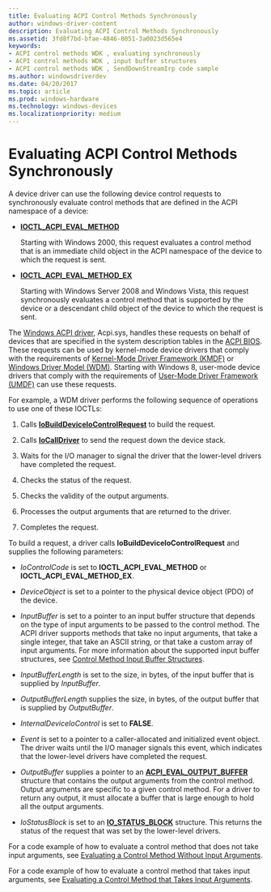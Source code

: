 ```yaml
---
title: Evaluating ACPI Control Methods Synchronously
author: windows-driver-content
description: Evaluating ACPI Control Methods Synchronously
ms.assetid: 3fd8f7bd-bfae-4846-8051-3a0023d565e4
keywords:
- ACPI control methods WDK , evaluating synchronously
- ACPI control methods WDK , input buffer structures
- ACPI control methods WDK , SendDownStreamIrp code sample
ms.author: windowsdriverdev
ms.date: 04/20/2017
ms.topic: article
ms.prod: windows-hardware
ms.technology: windows-devices
ms.localizationpriority: medium
---
```


# Evaluating ACPI Control Methods Synchronously


A device driver can use the following device control requests to synchronously evaluate control methods that are defined in the ACPI namespace of a device:

-   [**IOCTL\_ACPI\_EVAL\_METHOD**](https://msdn.microsoft.com/library/windows/hardware/ff536148)

    Starting with Windows 2000, this request evaluates a control method that is an immediate child object in the ACPI namespace of the device to which the request is sent.

-   [**IOCTL\_ACPI\_EVAL\_METHOD\_EX**](https://msdn.microsoft.com/library/windows/hardware/ff536149)

    Starting with Windows Server 2008 and Windows Vista, this request synchronously evaluates a control method that is supported by the device or a descendant child object of the device to which the request is sent.

The [Windows ACPI driver](https://msdn.microsoft.com/library/windows/hardware/ff540493), Acpi.sys, handles these requests on behalf of devices that are specified in the system description tables in the [ACPI BIOS](https://msdn.microsoft.com/library/windows/hardware/ff540487). These requests can be used by kernel-mode device drivers that comply with the requirements of [Kernel-Mode Driver Framework (KMDF)](https://msdn.microsoft.com/library/windows/hardware/dn265580) or [Windows Driver Model (WDM)](https://msdn.microsoft.com/library/windows/hardware/ff565698). Starting with Windows 8, user-mode device drivers that comply with the requirements of [User-Mode Driver Framework (UMDF)](https://msdn.microsoft.com/library/windows/hardware/ff560442) can use these requests.

For example, a WDM driver performs the following sequence of operations to use one of these IOCTLs:

1.  Calls [**IoBuildDeviceIoControlRequest**](https://msdn.microsoft.com/library/windows/hardware/ff548318) to build the request.

2.  Calls [**IoCallDriver**](https://msdn.microsoft.com/library/windows/hardware/ff548336) to send the request down the device stack.

3.  Waits for the I/O manager to signal the driver that the lower-level drivers have completed the request.

4.  Checks the status of the request.

5.  Checks the validity of the output arguments.

6.  Processes the output arguments that are returned to the driver.

7.  Completes the request.

To build a request, a driver calls **IoBuildDeviceIoControlRequest** and supplies the following parameters:

-   *IoControlCode* is set to **IOCTL\_ACPI\_EVAL\_METHOD** or **IOCTL\_ACPI\_EVAL\_METHOD\_EX**.

-   *DeviceObject* is set to a pointer to the physical device object (PDO) of the device.

-   *InputBuffer* is set to a pointer to an input buffer structure that depends on the type of input arguments to be passed to the control method. The ACPI driver supports methods that take no input arguments, that take a single integer, that take an ASCII string, or that take a custom array of input arguments. For more information about the supported input buffer structures, see [Control Method Input Buffer Structures](control-method-input-buffer-structures.md).

-   *InputBufferLength* is set to the size, in bytes, of the input buffer that is supplied by *InputBuffer*.

-   *OutputBufferLength* supplies the size, in bytes, of the output buffer that is supplied by *OutputBuffer*.

-   *InternalDeviceIoControl* is set to **FALSE**.

-   *Event* is set to a pointer to a caller-allocated and initialized event object. The driver waits until the I/O manager signals this event, which indicates that the lower-level drivers have completed the request.

-   *OutputBuffer* supplies a pointer to an [**ACPI\_EVAL\_OUTPUT\_BUFFER**](https://msdn.microsoft.com/library/windows/hardware/ff536123) structure that contains the output arguments from the control method. Output arguments are specific to a given control method. For a driver to return any output, it must allocate a buffer that is large enough to hold all the output arguments.

-   *IoStatusBlock* is set to an [**IO\_STATUS\_BLOCK**](https://msdn.microsoft.com/library/windows/hardware/ff550671) structure. This returns the status of the request that was set by the lower-level drivers.

For a code example of how to evaluate a control method that does not take input arguments, see [Evaluating a Control Method Without Input Arguments](evaluating-a-control-method-without-input-arguments.md).

For a code example of how to evaluate a control method that takes input arguments, see [Evaluating a Control Method that Takes Input Arguments](evaluating-a-control-method-that-takes-input-arguments.md).

 

 




